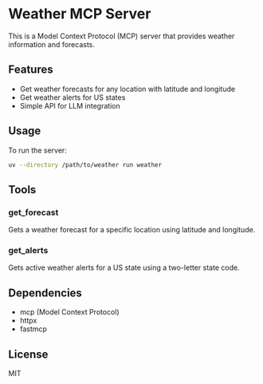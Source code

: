 # Weather MCP Server

This is a Model Context Protocol (MCP) server that provides weather information and forecasts.

## Features

- Get weather forecasts for any location with latitude and longitude
- Get weather alerts for US states
- Simple API for LLM integration

## Usage

To run the server:

```bash
uv --directory /path/to/weather run weather
```

## Tools

### get_forecast
Gets a weather forecast for a specific location using latitude and longitude.

### get_alerts
Gets active weather alerts for a US state using a two-letter state code.

## Dependencies

- mcp (Model Context Protocol)
- httpx
- fastmcp

## License

MIT
